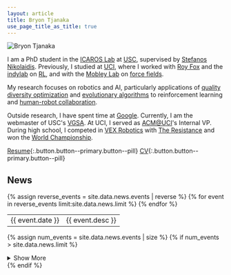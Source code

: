 ```yaml
---
layout: article
title: Bryon Tjanaka
use_page_title_as_title: true
---
```


<!-- Biography -->

<div class="card profile-pic">
  <div class="card__image">
    <img class="image" alt="Bryon Tjanaka" src="/assets/img/btjanaka.png"/>
  </div>
</div>

I am a PhD student in the [ICAROS Lab](http://icaros.usc.edu) at
[USC](https://www.usc.edu/), supervised by
[Stefanos Nikolaidis](https://stefanosnikolaidis.net). Previously, I studied at
[UCI](https://uci.edu/), where I worked with [Roy Fox](https://royf.org/) and
the [indylab](https://indylab.org/) on
[RL](https://en.wikipedia.org/wiki/Reinforcement_learning), and with the
[Mobley Lab](https://mobleylab.org/) on
[force fields](<https://en.wikipedia.org/wiki/Force_field_(chemistry)>).

My research focuses on robotics and AI, particularly applications of
[quality diversity optimization](https://quality-diversity.github.io) and
[evolutionary algorithms](https://en.wikipedia.org/wiki/Evolutionary_algorithm)
to reinforcement learning and
[human-robot collaboration](https://en.wikipedia.org/wiki/Human-robot_collaboration).

Outside research, I have spent time at [Google](https://google.com). Currently,
I am the webmaster of USC's [VGSA](http://vgsa.usc.edu). At UCI, I served as
[ACM@UCI](http://acm-uci.org/)'s Internal VP. During high school, I competed in
[VEX Robotics](https://en.wikipedia.org/wiki/VEX_Robotics_Competition) with
[The Resistance](/resistance) and won the
[World Championship](https://www.robotevents.com/robot-competitions/vex-robotics-competition/RE-VRC-17-4887.html).

[<i class="far fa-file-alt"></i> Resume](/btjanaka-resume.pdf){:.button.button--primary.button--pill}
[<i class="far fa-file-alt"></i> CV](/btjanaka-cv.pdf){:.button.button--primary.button--pill}

<!-- News -->

<div class="news-section">
  <h2>News</h2>

  <table class="news">
    {% assign reverse_events = site.data.news.events | reverse %}
    {% for event in reverse_events limit:site.data.news.limit %}
      <tr>
        <td class="date">{{ event.date }}</td>
        <td class="desc">{{ event.desc }}</td>
      </tr>
    {% endfor %}
  </table>

{% assign num_events = site.data.news.events | size %}
{% if num_events > site.data.news.limit %}

  <details class="show-more">
    <summary>Show More</summary>
    <table class="news">
      {% assign reverse_events = site.data.news.events | reverse %}
      {% for event in reverse_events offset:site.data.news.limit %}
        <tr>
          <td class="date">{{ event.date }}</td>
          <td class="desc">{{ event.desc }}</td>
        </tr>
      {% endfor %}
    </table>
  </details>
  {% endif %}
</div>

<!-- Konami Code -->
<script type="text/javascript" src="/assets/js/konami.js"></script>
<script>let konami = new Konami("https://art.btjanaka.net");</script>
